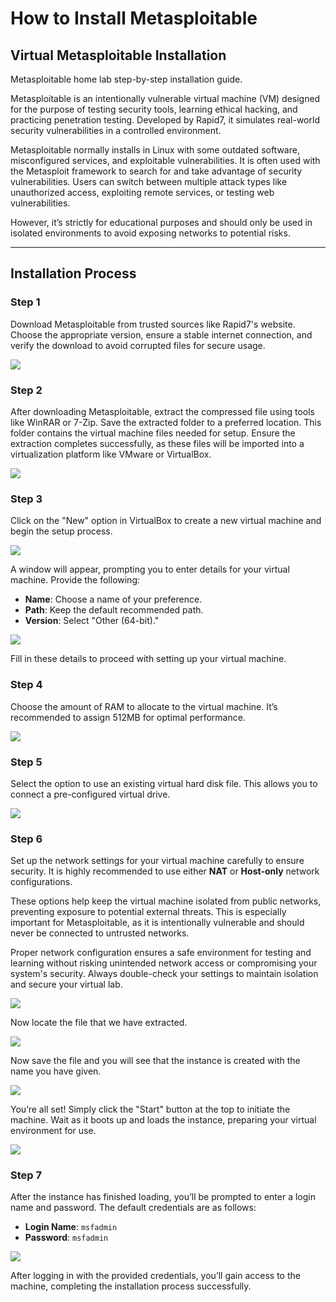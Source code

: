 # How to Install Metasploitable  

## Virtual Metasploitable Installation  

Metasploitable home lab step-by-step installation guide.  

Metasploitable is an intentionally vulnerable virtual machine (VM) designed for the purpose of testing security tools, learning ethical hacking, and practicing penetration testing. Developed by Rapid7, it simulates real-world security vulnerabilities in a controlled environment.  

Metasploitable normally installs in Linux with some outdated software, misconfigured services, and exploitable vulnerabilities. It is often used with the Metasploit framework to search for and take advantage of security vulnerabilities. Users can switch between multiple attack types like unauthorized access, exploiting remote services, or testing web vulnerabilities.  

However, it’s strictly for educational purposes and should only be used in isolated environments to avoid exposing networks to potential risks.  

---

## Installation Process  

### Step 1  
Download Metasploitable from trusted sources like Rapid7's website. Choose the appropriate version, ensure a stable internet connection, and verify the download to avoid corrupted files for secure usage.  

<img src="Folder/met1.jpg">


### Step 2  
After downloading Metasploitable, extract the compressed file using tools like WinRAR or 7-Zip. Save the extracted folder to a preferred location. This folder contains the virtual machine files needed for setup. Ensure the extraction completes successfully, as these files will be imported into a virtualization platform like VMware or VirtualBox.  

<img src="Folder/met2.jpg">

### Step 3  
Click on the "New" option in VirtualBox to create a new virtual machine and begin the setup process.  

<img src="Folder/met3.jpg">

A window will appear, prompting you to enter details for your virtual machine. Provide the following:  
- **Name**: Choose a name of your preference.  
- **Path**: Keep the default recommended path.  
- **Version**: Select "Other (64-bit)."

<img src="Folder/met4.jpg">

Fill in these details to proceed with setting up your virtual machine.  


### Step 4  
Choose the amount of RAM to allocate to the virtual machine. It’s recommended to assign 512MB for optimal performance.  

<img src="Folder/met5.jpg">

### Step 5  
Select the option to use an existing virtual hard disk file. This allows you to connect a pre-configured virtual drive.  

<img src="Folder/met6.png">

### Step 6  
Set up the network settings for your virtual machine carefully to ensure security. It is highly recommended to use either **NAT** or **Host-only** network configurations.  

These options help keep the virtual machine isolated from public networks, preventing exposure to potential external threats. This is especially important for Metasploitable, as it is intentionally vulnerable and should never be connected to untrusted networks.  

Proper network configuration ensures a safe environment for testing and learning without risking unintended network access or compromising your system's security. Always double-check your settings to maintain isolation and secure your virtual lab. 

<img src="Folder/met7.jpg">

Now locate the file that we have extracted.  

<img src="Folder/met8.jpg">

Now save the file and you will see that the instance is created with the name you have given.  

<img src="Folder/met9.jpg">

You’re all set! Simply click the "Start" button at the top to initiate the machine. Wait as it boots up and loads the instance, preparing your virtual environment for use.  

<img src="Folder/met10.png">

### Step 7  
After the instance has finished loading, you’ll be prompted to enter a login name and password. The default credentials are as follows:  
- **Login Name**: `msfadmin`  
- **Password**: `msfadmin`  

<img src="Folder/met11.jpg">

After logging in with the provided credentials, you’ll gain access to the machine, completing the installation process successfully.  
